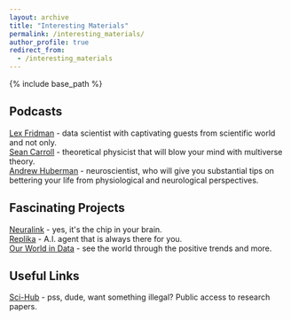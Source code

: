 ```yaml
---
layout: archive
title: "Interesting Materials"
permalink: /interesting_materials/
author_profile: true
redirect_from:
  - /interesting_materials
---
```


{% include base_path %}

Podcasts
-----
[Lex Fridman](https://www.youtube.com/c/lexfridman/featured) - data scientist with captivating guests from scientific world and not only.\
[Sean Carroll](https://www.youtube.com/user/seancarroll) - theoretical physicist that will blow your mind with multiverse theory.\
[Andrew Huberman](https://www.youtube.com/channel/UC2D2CMWXMOVWx7giW1n3LIg) - neuroscientist, who will give you substantial tips on bettering your life from physiological and neurological perspectives.

Fascinating Projects
-----
[Neuralink](https://neuralink.com/) - yes, it's the chip in your brain.\
[Replika](https://replika.ai/) - A.I. agent that is always there for you.\
[Our World in Data](https://ourworldindata.org/) - see the world through the positive trends and more.

Useful Links
-----
[Sci-Hub](https://sci-hub.se/) - pss, dude, want something illegal? Public access to research papers.